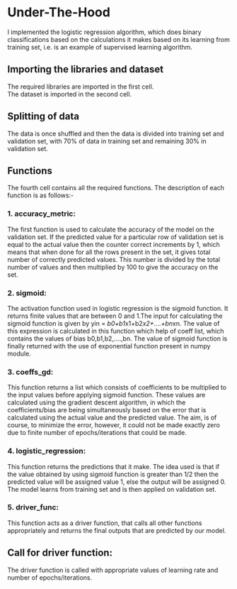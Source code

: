 # Under-The-Hood
I implemented the logistic regression algorithm, which does binary classifications based on the calculations it makes based on its learning from training set, i.e. is an example of supervised learning algorithm. 

## Importing the libraries and dataset
The required libraries are imported in the first cell.<br /> 
The dataset is imported in the second cell.

## Splitting of data 
The data is once shuffled and then the data is divided into training set and validation set, with 70% of data in training set and remaining 30% in validation set. 
## Functions 
The fourth cell contains all the required functions. The description of each function is as follows:- <br />
### 1. accuracy_metric:
The first function is used to calculate the accuracy of the model on the validation set. If the predicted value for a particular row of validation set is equal to the actual value then the counter correct increments by 1, which means that when done for all the rows present in the set, it gives total number of correctly predicted values. This number is divided by the total number of values and then multiplied by 100 to give the accuracy on the set.<br />
### 2. sigmoid: 
The activation function used in logistic regression is the sigmoid function. It returns finite values that are between 0 and 1.The input for calculating the sigmoid function is given by yin = *b0+b1*x1+b2*x2+....+bn*xn. The value of this expression is calculated in this function which help of coeff list, which contains the values of bias b0,b1,b2,....,bn. The value of sigmoid function is finally returned with the use of exponential function present in numpy module. 
### 3. coeffs_gd: 
This function returns a list which consists of coefficients to be multiplied to the input values before applying sigmoid function. These values are calculated using the gradient descent algorithm, in which the coefficients/bias are being simultaneously based on the error that is calculated using the actual value and the predicted value. The aim, is of course, to minimize the error, however, it could not be made exactly zero due to finite number of epochs/iterations that could be made. 
### 4. logistic_regression:
This function returns the predictions that it make. The idea used is that if the value obtained by using sigmoid function is greater than 1/2 then the predicted value will be assigned value 1, else the output will be assigned 0. The model learns from training set and is then applied on validation set.
### 5. driver_func: 
This function acts as a driver function, that calls all other functions appropriately and returns the final outputs that are predicted by our model. 

## Call for driver function:
The driver function is called with appropriate values of learning rate and number of epochs/iterations. 
